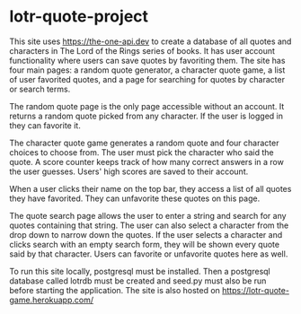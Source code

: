 # lotr-quote-project

This site uses https://the-one-api.dev to create a database of all quotes and characters in The Lord of the Rings series of books. It has user account functionality where users can save quotes by favoriting them. The site has four main pages: a random quote generator, a character quote game, a list of user favorited quotes, and a page for searching for quotes by character or search terms.

The random quote page is the only page accessible without an account. It returns a random quote picked from any character. If the user is logged in they can favorite it.

The character quote game generates a random quote and four character choices to choose from. The user must pick the character who said the quote. A score counter keeps track of how many correct answers in a row the user guesses. Users' high scores are saved to their account.

When a user clicks their name on the top bar, they access a list of all quotes they have favorited. They can unfavorite these quotes on this page.

The quote search page allows the user to enter a string and search for any quotes containing that string. The user can also select a character from the drop down to narrow down the quotes. If the user selects a character and clicks search with an empty search form, they will be shown every quote said by that character. Users can favorite or unfavorite quotes here as well.

To run this site locally, postgresql must be installed. Then a postgresql database called lotrdb must be created and seed.py must also be run before starting the application. The site is also hosted on https://lotr-quote-game.herokuapp.com/

